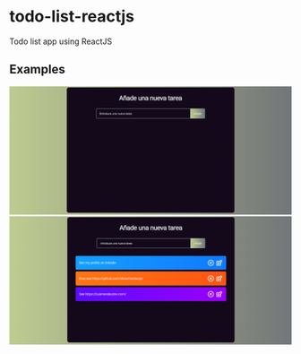 # todo-list-reactjs

Todo list app using ReactJS

## Examples

![Todo list app](src/assets/Md/img1.png)
![Todo list app](src/assets/Md/img2.png)
